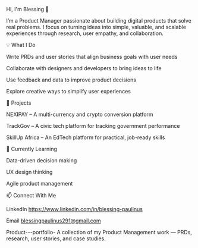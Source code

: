 Hi, I'm Blessing 👋

I’m a Product Manager passionate about building digital products that solve real problems. I focus on turning ideas into simple, valuable, and scalable experiences through research, user empathy, and collaboration.

💡 What I Do

Write PRDs and user stories that align business goals with user needs

Collaborate with designers and developers to bring ideas to life

Use feedback and data to improve product decisions

Explore creative ways to simplify user experiences

🚀 Projects

NEXIPAY – A multi-currency and crypto conversion platform

TrackGov – A civic tech platform for tracking government performance

SkillUp Africa – An EdTech platform for practical, job-ready skills

🌱 Currently Learning

Data-driven decision making

UX design thinking

Agile product management

📫 Connect With Me

LinkedIn https://www.linkedin.com/in/blessing-paulinus

Email blessingpaulinus291@gmail.com

Product---portfolio-
A collection of my Product Management work — PRDs, research, user stories, and case studies.
